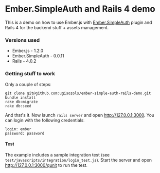 Ember.SimpleAuth and Rails 4 demo
==================================

This is a demo on how to use Ember.js with [Ember.SimpleAuth](https://github.com/simplabs/ember-simple-auth) plugin and Rails 4 for the backend stuff + assets management.

### Versions used

* Ember.js - 1.2.0
* Ember.SimpleAuth - 0.0.11
* Rails - 4.0.2

### Getting stuff to work

Only a couple of steps:

```
git clone git@github.com:ugisozols/ember-simple-auth-rails-demo.git
bundle install
rake db:migrate
rake db:seed
```

And that's it. Now launch `rails server` and open http://127.0.0.1:3000. You can
login with the following credentials:

```
login: ember
password: password
```

#### Test

The example includes a sample integration test (see `test/javascripts/integration/login_test.js`). Start the server
and open http://127.0.0.1:3000/qunit to run the test.
